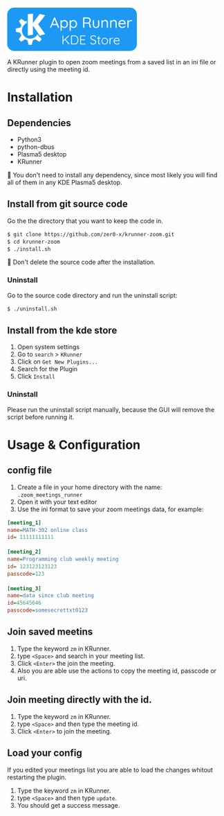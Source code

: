 [![Get the runner from kde store](https://raw.githubusercontent.com/ZER0-X/badges/main/kde/store/get-the-app-runner.svg)](https://www.pling.com/p/1719808/)


A KRunner plugin to open zoom meetings from a saved list in an ini file or directly using the meeting id.

# Installation
## Dependencies
- Python3
- python-dbus
- Plasma5 desktop
- KRunner

🔴 You don't need to install any dependency, since most likely you will find all of them in any KDE Plasma5 desktop.
## Install from git source code
Go the the directory that you want to keep the code in.
```bash
$ git clone https://github.com/zer0-x/krunner-zoom.git
$ cd krunner-zoom
$ ./install.sh
```
🔴 Don't delete the source code after the installation.
### Uninstall
Go to the source code directory and run the uninstall script:
```bash
$ ./uninstall.sh
```
## Install from the kde store
1. Open system settings
2. Go to `search` > `KRunner`
3. Click on `Get New Plugins...`
4. Search for the Plugin
5. Click `Install`

### Uninstall
Please run the uninstall script manually, because the GUI will remove the script before running it.

# Usage & Configuration
## config file
1. Create a file in your home directory with the name: `.zoom_meetings_runner`
2. Open it with your text editor
3. Use the ini format to save your zoom meetings data, for example:
```ini
[meeting_1]
name=MATH-302 online class
id= 11111111111

[meeting_2]
name=Programming club weekly meeting
id= 123123123123
passcode=123

[meeting_3]
name=data since club meeting
id=45645646
passcode=somesecrettxt0123
```
## Join saved meetins
1. Type the keyword `zm` in KRunner.
2. type `<Space>` and search in your meeting list.
3. Click `<Enter>` the join the meeting.
4. Also you are able use the actions to copy the meeting id, passcode or uri.

## Join meeting directly with the id.
1. Type the keyword `zm` in KRunner.
2. type `<Space>` and then type the meeting id.
3. Click `<Enter>` to join the meeting.

## Load your config
If you edited your meetings list you are able to load the changes whitout restarting the plugin.
1. Type the keyword `zm` in KRunner.
2. type `<Space>` and then type `update`.
3. You should get a success message.
